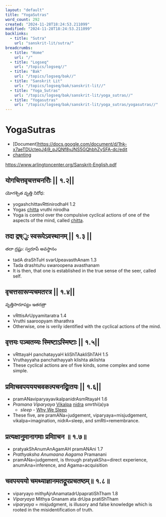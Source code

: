 ```yaml
---
layout: "default"
title: "YogaSutras"
word_count: 292
created: "2024-11-28T18:24:53.211099"
modified: "2024-11-28T18:24:53.211099"
backlinks:
  - title: "Sutra"
    url: "sanskrit-lit/sutra/"
breadcrumbs:
  - title: "Home"
    url: "/"
  - title: "Logseq"
    url: "/topics/logseq//"
  - title: "Bak"
    url: "/topics/logseq/bak//"
  - title: "Sanskrit Lit"
    url: "/topics/logseq/bak/sanskrit-lit//"
  - title: "Yoga_Sutras"
    url: "/topics/logseq/bak/sanskrit-lit/yoga_sutras//"
  - title: "Yogasutras"
    url: "/topics/logseq/bak/sanskrit-lit/yoga_sutras/yogasutras//"
---
```

# YogaSutras

- [Document]<https://docs.google.com/document/d/1hk-x7aeTDUctepJ4j9_pJQNf8vJNS5GQhbhZySFA-dc/edit>
- [chanting](https://youtu.be/aJc9mlwWx5k)

https://www.arlingtoncenter.org/Sanskrit-English.pdf

## योगचित्तवृचत्तचनरोिः || १.२||

యోగశ్చిత వృత్తి నిరోధ:

- yogashchittavRttinirodhaH 1.2
- Yogas [chitta](docs/sanskrit-lit/chitta/index/) vruthi nirodha
- Yoga is control over the compulsive cyclical actions  of one of the aspects of the mind, called [chitta](docs/sanskrit-lit/chitta/index/).

## तदा द्रष्ुः स्वरूपेऽवस्थानम् || १.३ ||

తదా ద్రష్టు: స్వరూపే అవస్థానం 

- tadA draShTuH svarUpeavasthAnam 1.3
- Tada drashtuhu swaroopena avasthanam
- It is then, that one is established in the true sense of the seer, called self.

## वृचत्तसारूप्यचमतरत्र || १.४||

వృత్తిసారూప్యం ఇతరత్రా 

- vRttisArUpyamitaratra 1.4
- Vruthi saaroopyam itharathra
- Otherwise, one is verily identified with the cyclical actions of the mind.

## वृत्तयः पञ्चतय्यः स्मिष्टाऽस्मिष्टाः || १.५||

- vRttayaH panchatayyaH kliShTAakliShTAH 1.5
- Vruthayyaha panchathayyah klishta aklishta
- These cyclical actions are of five kinds, some complex and some simple.

## प्रमािचवपयययचवकल्पचनद्रािृतयः || १.६||

- pramANaviparyayavikalpanidrAsmRtayaH 1.6
- *Pramana* *Viparyaya* [Vikalpa](docs/sanskrit-lit/vikalpa/index/) [nidra](nidra/) *smrthi*(a)ya
  - *sleep* - [Why We Sleep](docs/highlights/books/why-we-sleep/index/)
- These five, are pramANa=judgement, viparyaya=misjudgement,  vikalpa=imagination, nidrA=sleep, and smRti=remembrance.

## प्रत्यक्षानुमानागमाः प्रमािाचन ॥ १.७॥

- pratyakShAnumAnAgamAH pramANAni 1.7
- *Prathyaksha* *Anumaana* *Aagama* Pramanani
- pramANa=judgement, is through pratyakSha=direct experience,  anumAna=inference, and Agama=acquisition

## चवपयययो चमथ्याज्ञानमतद्रूपप्रचतष्ठम्॥ १.८॥

- viparyayo mithyAjnAnamatadrUpapratiShTham 1.8
- *Viparyaya* Mithya Gnanam ata drUpa pratiShTham
- *viparyaya* = misjudgment, is illusory and false knowledge  which is rooted in the misidentification of truth.
